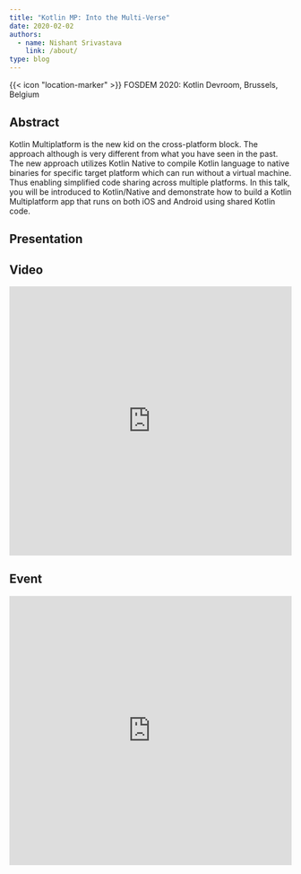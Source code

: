 ```yaml
---
title: "Kotlin MP: Into the Multi-Verse"
date: 2020-02-02
authors:
  - name: Nishant Srivastava
    link: /about/
type: blog
---
```


{{< icon "location-marker" >}} FOSDEM 2020: Kotlin Devroom, Brussels, Belgium

<!--more-->

## Abstract

Kotlin Multiplatform is the new kid on the cross-platform block. The approach although is very different from what you have seen in the past. The new approach utilizes Kotlin Native to compile Kotlin language to native binaries for specific target platform which can run without a virtual machine. Thus enabling simplified code sharing across multiple platforms. In this talk, you will be introduced to Kotlin/Native and demonstrate how to build a Kotlin Multiplatform app that runs on both iOS and Android using shared Kotlin code.

## Presentation

<script async class="speakerdeck-embed" data-id="270a5408902b4ea0a3963574342f50c1" data-ratio="1.77777777777778" src="//speakerdeck.com/assets/embed.js"></script>

## Video

<iframe width="100%" height="480" src="https://video.fosdem.org/2020/UA2.118/kotlin_mp_into_the_multi_verse.webm" frameborder="0" allow="accelerometer; autoplay; encrypted-media; gyroscope; picture-in-picture" allowfullscreen></iframe>

## Event

<iframe src="https://web.archive.org/web/20200204190302/https://fosdem.org/2020/schedule/event/kotlin_mp_into_the_multi_verse/" frameborder="0" width="100%" height="480" allowfullscreen="true" mozallowfullscreen="true" webkitallowfullscreen="true"></iframe>
